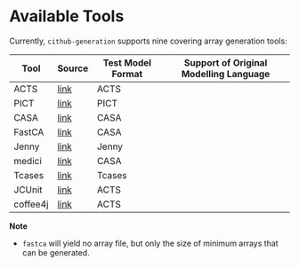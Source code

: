 # Available Tools

Currently, `cithub-generation` supports nine covering array generation tools: 

| Tool     | Source                                                       | Test Model Format | Support of Original Modelling Language |
| -------- | ------------------------------------------------------------ | ----------------- | -------------------------------------- |
| ACTS     | [link](https://csrc.nist.gov/Projects/automated-combinatorial-testing-for-software/downloadable-tools) | ACTS              |                                        |
| PICT     | [link](https://github.com/microsoft/pict)                    | PICT              |                                        |
| CASA     | [link](http://cse.unl.edu/~citportal/)                       | CASA              |                                        |
| FastCA   | [link](https://github.com/jkunlin/fastca)                    | CASA              |                                        |
| Jenny    | [link](https://burtleburtle.net/bob/math/jenny.html)         | Jenny             |                                        |
| medici   | [link](https://github.com/garganti/medici)                   | CASA              |                                        |
| Tcases   | [link](https://github.com/Cornutum/tcases)                   | Tcases            |                                        |
| JCUnit   | [link](https://github.com/dakusui/jcunit)                    | ACTS              |                                        |
| coffee4j | [link](https://coffee4j.github.io)                           | ACTS              |                                        |



**Note**

* `fastca` will yield no array file, but only the size of minimum arrays that can be generated.


